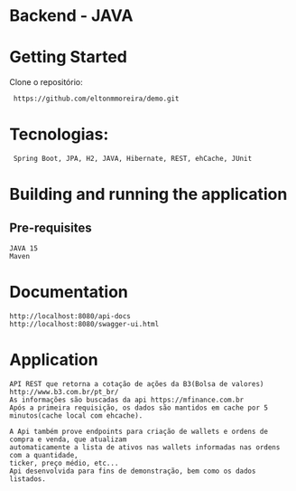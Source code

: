 # Backend - JAVA
# Getting Started
Clone o repositório:
<pre><code> https://github.com/eltonmmoreira/demo.git</code></pre>

# Tecnologias:
<pre><code> Spring Boot, JPA, H2, JAVA, Hibernate, REST, ehCache, JUnit</code></pre>

# Building and running the application
## Pre-requisites
<pre><code>JAVA 15
Maven</code></pre>

# Documentation
<pre><code>http://localhost:8080/api-docs
http://localhost:8080/swagger-ui.html</code></pre>

# Application
<pre><code>API REST que retorna a cotação de ações da B3(Bolsa de valores) http://www.b3.com.br/pt_br/
As informações são buscadas da api https://mfinance.com.br
Após a primeira requisição, os dados são mantidos em cache por 5 minutos(cache local com ehcache).

A Api também prove endpoints para criação de wallets e ordens de compra e venda, que atualizam 
automaticamente a lista de ativos nas wallets informadas nas ordens com a quantidade, 
ticker, preço médio, etc...
Api desenvolvida para fins de demonstração, bem como os dados listados.
</code></pre>
